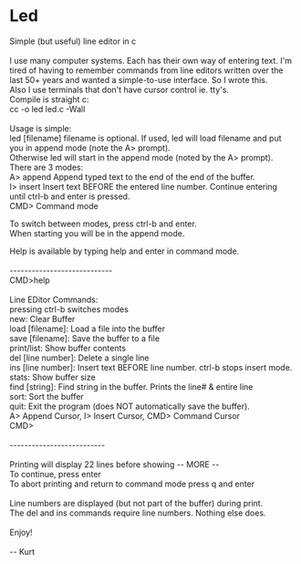 # Led
Simple (but useful) line editor in c <br/>
<br/>
I use many computer systems. Each has their own way of entering text. I'm tired 
of having to remember commands from line editors written over the last 
50+ years and wanted a simple-to-use interface. So I wrote this.
<br/>
Also I use terminals that don't have cursor control ie. tty's. 
<br/>
Compile is straight c: <br/>
  cc -o led led.c -Wall
<br/>  
Usage is simple: <br/>
led [filename]   filename is optional. If used, led will load 
filename and put you in append mode (note the A> prompt). <br/>
Otherwise led will start in the append mode (noted by the A> prompt).
<br/>
There are 3 modes: <br/>
  A> append     Append typed text to the end of the end of the buffer. <br/>
  I> insert     Insert text BEFORE the entered line number. Continue entering <br/>
                until ctrl-b and enter is pressed. <br/>
  CMD>          Command mode <br/>
  
  To switch between modes, press ctrl-b and enter. <br/>
  When starting you will be in the append mode. <br/>
  
Help is available by typing help and enter in command mode. <br/>
<br/>
---------------------------- <br/>
CMD>help <br/>
<br/>
Line EDitor Commands:<br/> 
pressing ctrl-b  switches modes<br/>
new:                Clear Buffer<br/>
load [filename]:    Load a file into the buffer<br/>
save [filename]:    Save the buffer to a file<br/>
print/list:         Show buffer contents<br/>
del [line number]:  Delete a single line<br/>
ins [line number]:  Insert text BEFORE line number. ctrl-b<enter> stops insert mode.<br/>
stats:              Show buffer size<br/>
find [string]:      Find string in the buffer. Prints the line# & entire line<br>
sort:               Sort the buffer<br/>
quit:               Exit the program (does NOT automatically save the buffer).<br/>
A> Append Cursor, I> Insert Cursor, CMD> Command Cursor<br/>
CMD><br/>
<br/>
--------------------------<br/>
<br/>
Printing will display 22 lines before showing -- MORE  --<br/>
To continue, press enter<br/>
To abort printing and return to command mode press q and enter<br/>
<br/>
Line numbers are displayed (but not part of the buffer) during print.<br/>
The del and ins commands require line numbers. Nothing else does.<br/>
<br/>
Enjoy!<br/>
<br/>
 -- Kurt
 
